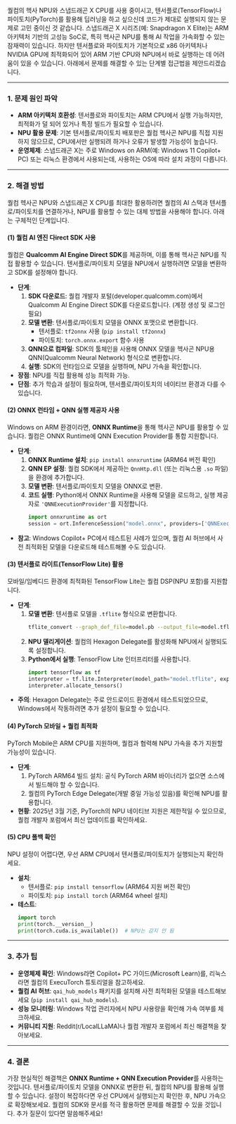 퀄컴의 헥사 NPU와 스냅드래곤 X CPU를 사용 중이시고, 텐서플로(TensorFlow)나 파이토치(PyTorch)를 활용해 딥러닝을 하고 싶으신데 코드가 제대로 실행되지 않는 문제로 고민 중이신 것 같습니다. 스냅드래곤 X 시리즈(예: Snapdragon X Elite)는 ARM 아키텍처 기반의 고성능 SoC로, 특히 헥사곤 NPU를 통해 AI 작업을 가속화할 수 있는 잠재력이 있습니다. 하지만 텐서플로와 파이토치가 기본적으로 x86 아키텍처나 NVIDIA GPU에 최적화되어 있어 ARM 기반 CPU와 NPU에서 바로 실행하는 데 어려움이 있을 수 있습니다. 아래에서 문제를 해결할 수 있는 단계별 접근법을 제안드리겠습니다.

---

### 1. 문제 원인 파악
- **ARM 아키텍처 호환성**: 텐서플로와 파이토치는 ARM CPU에서 실행 가능하지만, 최적화가 덜 되어 있거나 특정 빌드가 필요할 수 있습니다.
- **NPU 활용 문제**: 기본 텐서플로/파이토치 배포판은 퀄컴 헥사곤 NPU를 직접 지원하지 않으므로, CPU에서만 실행되려 하거나 오류가 발생할 가능성이 높습니다.
- **운영체제**: 스냅드래곤 X는 주로 Windows on ARM(예: Windows 11 Copilot+ PC) 또는 리눅스 환경에서 사용되는데, 사용하는 OS에 따라 설치 과정이 다릅니다.

---

### 2. 해결 방법
퀄컴 헥사곤 NPU와 스냅드래곤 X CPU를 최대한 활용하려면 퀄컴의 AI 스택과 텐서플로/파이토치를 연결하거나, NPU를 활용할 수 있는 대체 방법을 사용해야 합니다. 아래는 구체적인 단계입니다.

#### (1) 퀄컴 AI 엔진 다irect SDK 사용
퀄컴은 **Qualcomm AI Engine Direct SDK**를 제공하며, 이를 통해 헥사곤 NPU를 직접 활용할 수 있습니다. 텐서플로/파이토치 모델을 NPU에서 실행하려면 모델을 변환하고 SDK를 설정해야 합니다.
- **단계**:
  1. **SDK 다운로드**: 퀄컴 개발자 포털(developer.qualcomm.com)에서 Qualcomm AI Engine Direct SDK를 다운로드합니다. (계정 생성 및 로그인 필요)
  2. **모델 변환**: 텐서플로/파이토치 모델을 ONNX 포맷으로 변환합니다.
     - 텐서플로: `tf2onnx` 사용 (`pip install tf2onnx`)
     - 파이토치: `torch.onnx.export` 함수 사용
  3. **QNN으로 컴파일**: SDK의 툴체인을 사용해 ONNX 모델을 헥사곤 NPU용 QNN(Qualcomm Neural Network) 형식으로 변환합니다.
  4. **실행**: SDK의 런타임으로 모델을 실행하며, NPU 가속을 확인합니다.
- **장점**: NPU를 직접 활용해 성능 최적화 가능.
- **단점**: 추가 학습과 설정이 필요하며, 텐서플로/파이토치의 네이티브 환경과 다를 수 있습니다.

#### (2) ONNX 런타임 + QNN 실행 제공자 사용
Windows on ARM 환경이라면, **ONNX Runtime**을 통해 헥사곤 NPU를 활용할 수 있습니다. 퀄컴은 ONNX Runtime에 QNN Execution Provider를 통합 지원합니다.
- **단계**:
  1. **ONNX Runtime 설치**: `pip install onnxruntime` (ARM64 버전 확인)
  2. **QNN EP 설정**: 퀄컴 SDK에서 제공하는 `QnnHtp.dll` (또는 리눅스용 `.so` 파일)을 환경에 추가합니다.
  3. **모델 변환**: 텐서플로/파이토치 모델을 ONNX로 변환.
  4. **코드 실행**: Python에서 ONNX Runtime을 사용해 모델을 로드하고, 실행 제공자로 `'QNNExecutionProvider'`를 지정합니다.
     ```python
     import onnxruntime as ort
     session = ort.InferenceSession("model.onnx", providers=['QNNExecutionProvider', 'CPUExecutionProvider'])
     ```
- **참고**: Windows Copilot+ PC에서 테스트된 사례가 있으며, 퀄컴 AI 허브에서 사전 최적화된 모델을 다운로드해 테스트해볼 수도 있습니다.

#### (3) 텐서플로 라이트(TensorFlow Lite) 활용
모바일/임베디드 환경에 최적화된 TensorFlow Lite는 퀄컴 DSP(NPU 포함)를 지원합니다.
- **단계**:
  1. **모델 변환**: 텐서플로 모델을 `.tflite` 형식으로 변환합니다.
     ```bash
     tflite_convert --graph_def_file=model.pb --output_file=model.tflite
     ```
  2. **NPU 델리게이션**: 퀄컴의 Hexagon Delegate를 활성화해 NPU에서 실행되도록 설정합니다.
  3. **Python에서 실행**: TensorFlow Lite 인터프리터를 사용합니다.
     ```python
     import tensorflow as tf
     interpreter = tf.lite.Interpreter(model_path="model.tflite", experimental_delegates=[tf.lite.experimental.load_delegate('libhexagon_nn.so')])
     interpreter.allocate_tensors()
     ```
- **주의**: Hexagon Delegate는 주로 안드로이드 환경에서 테스트되었으므로, Windows에서 작동하려면 추가 설정이 필요할 수 있습니다.

#### (4) PyTorch 모바일 + 퀄컴 최적화
PyTorch Mobile은 ARM CPU를 지원하며, 퀄컴과 협력해 NPU 가속을 추가 지원할 가능성이 있습니다.
- **단계**:
  1. PyTorch ARM64 빌드 설치: 공식 PyTorch ARM 바이너리가 없으면 소스에서 빌드해야 할 수 있습니다.
  2. 퀄컴의 PyTorch Edge Delegate(개발 중일 가능성 있음)를 확인해 NPU를 활용합니다.
- **현황**: 2025년 3월 기준, PyTorch의 NPU 네이티브 지원은 제한적일 수 있으므로, 퀄컴 개발자 포럼에서 최신 업데이트를 확인하세요.

#### (5) CPU 폴백 확인
NPU 설정이 어렵다면, 우선 ARM CPU에서 텐서플로/파이토치가 실행되는지 확인하세요.
- **설치**:
  - 텐서플로: `pip install tensorflow` (ARM64 지원 버전 확인)
  - 파이토치: `pip install torch` (ARM64 wheel 설치)
- **테스트**:
  ```python
  import torch
  print(torch.__version__)
  print(torch.cuda.is_available())  # NPU는 감지 안 됨
  ```

---

### 3. 추가 팁
- **운영체제 확인**: Windows라면 Copilot+ PC 가이드(Microsoft Learn)를, 리눅스라면 퀄컴의 ExecuTorch 튜토리얼을 참고하세요.
- **퀄컴 AI 허브**: `qai_hub_models` 패키지를 설치해 사전 최적화된 모델을 테스트해보세요 (`pip install qai_hub_models`).
- **성능 모니터링**: Windows 작업 관리자에서 NPU 사용량을 확인해 가속 여부를 체크하세요.
- **커뮤니티 지원**: Reddit(r/LocalLLaMA)나 퀄컴 개발자 포럼에서 최신 해결책을 찾아보세요.

---

### 4. 결론
가장 현실적인 해결책은 **ONNX Runtime + QNN Execution Provider**를 사용하는 것입니다. 텐서플로/파이토치 모델을 ONNX로 변환한 뒤, 퀄컴의 NPU를 활용해 실행할 수 있습니다. 설정이 복잡하다면 우선 CPU에서 실행되는지 확인한 후, NPU 가속으로 확장해보세요. 퀄컴의 SDK와 문서를 적극 활용하면 문제를 해결할 수 있을 것입니다. 추가 질문이 있다면 말씀해주세요!